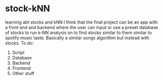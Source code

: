 # stock-kNN
learning abt stocks and kNN
I think that the final project can be an app with a front end and backend where the user can input or use a preset database of stocks to run k-NN analysis on to find stocks similar to them similar to spotify music taste. Basically a similar songs algorithm but instead with stocks. 
To do:
1. Script
2. Database
3. Backend
4. Frontend
5. Other stuff
